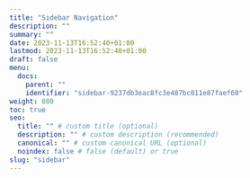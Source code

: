 ```yaml
---
title: "Sidebar Navigation"
description: ""
summary: ""
date: 2023-11-13T16:52:40+01:00
lastmod: 2023-11-13T16:52:40+01:00
draft: false
menu:
  docs:
    parent: ""
    identifier: "sidebar-9237db3eac8fc3e487bc011e87faef60"
weight: 880
toc: true
seo:
  title: "" # custom title (optional)
  description: "" # custom description (recommended)
  canonical: "" # custom canonical URL (optional)
  noindex: false # false (default) or true
slug: "sidebar"
---
```

